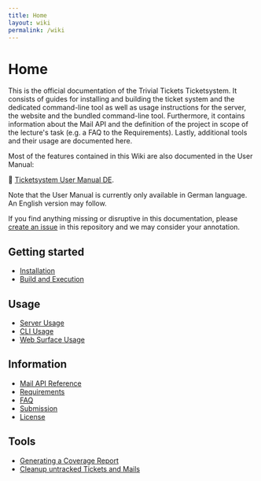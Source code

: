 ```yaml
---
title: Home
layout: wiki
permalink: /wiki
---
```


# Home

This is the official documentation of the Trivial Tickets Ticketsystem.
It consists of guides for installing and building the ticket system
and the dedicated command-line tool as well as usage instructions
for the server, the website and the bundled command-line tool.
Furthermore, it contains information about the Mail API and the
definition of the project in scope of the lecture's task (e.g. a
FAQ to the Requirements). Lastly, additional tools and their usage
are documented here.

Most of the features contained in this Wiki are also documented in
the User Manual:

:closed_book: [Ticketsystem User Manual DE](Ticketsystem_User_Manual_DE.pdf).

Note that the User Manual is currently only available in German
language. An English version may follow.

If you find anything missing or disruptive in this documentation,
please [create an issue](https://github.com/mortenterhart/trivial-tickets/issues/new)
in this repository and we may consider your annotation.

## Getting started

* [Installation](Installation.md)
* [Build and Execution](Build-and-Execution.md)

## Usage

* [Server Usage](Server-Usage.md)
* [CLI Usage](CLI-Usage.md)
* [Web Surface Usage](Web-Surface-Usage.md)

## Information

* [Mail API Reference](Mail-API-Reference.md)
* [Requirements](Requirements.md)
* [FAQ](FAQ.md)
* [Submission](Submission.md)
* [License](License.md)

## Tools

* [Generating a Coverage Report](Generating-a-Coverage-Report.md)
* [Cleanup untracked Tickets and Mails](Cleaning-untracked-Tickets-and-Mails.md)
